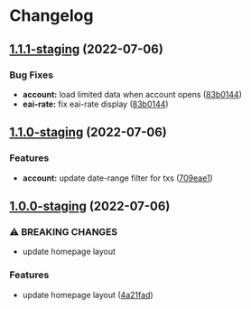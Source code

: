 # Changelog

## [1.1.1-staging](https://github.com/ndau/blockchain-explorer/compare/v1.1.0-staging...v1.1.1-staging) (2022-07-06)


### Bug Fixes

* **account:** load limited data when account opens ([83b0144](https://github.com/ndau/blockchain-explorer/commit/83b01446d544ab20519f9135cfb647f64d82fd34))
* **eai-rate:** fix eai-rate display ([83b0144](https://github.com/ndau/blockchain-explorer/commit/83b01446d544ab20519f9135cfb647f64d82fd34))

## [1.1.0-staging](https://github.com/ndau/blockchain-explorer/compare/v1.0.0-staging...v1.1.0-staging) (2022-07-06)


### Features

* **account:** update date-range filter for txs ([709eae1](https://github.com/ndau/blockchain-explorer/commit/709eae168f06b73a3a538a7dd9680b6f3d1d46b2))

## [1.0.0-staging](https://github.com/ndau/blockchain-explorer/compare/v0.1.37-staging...v1.0.0-staging) (2022-07-06)


### ⚠ BREAKING CHANGES

* update homepage layout

### Features

* update homepage layout ([4a21fad](https://github.com/ndau/blockchain-explorer/commit/4a21fadceef28cfb7762c056d0421b066050389f))
